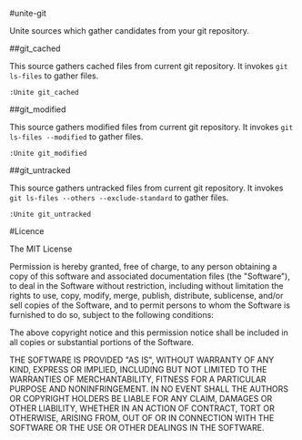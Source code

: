 #unite-git

Unite sources which gather candidates from your git repository.

##git_cached

This source gathers cached files from current git repository.
It invokes `git ls-files` to gather files.

```
:Unite git_cached
```

##git_modified

This source gathers modified files from current git repository.
It invokes `git ls-files --modified` to gather files.

```
:Unite git_modified
```

##git_untracked

This source gathers untracked files from current git repository.
It invokes `git ls-files --others --exclude-standard` to gather files.

```
:Unite git_untracked
```

#Licence

The MIT License

Permission is hereby granted, free of charge, to any person obtaining a copy
of this software and associated documentation files (the "Software"), to deal
in the Software without restriction, including without limitation the rights
to use, copy, modify, merge, publish, distribute, sublicense, and/or sell
copies of the Software, and to permit persons to whom the Software is
furnished to do so, subject to the following conditions:

The above copyright notice and this permission notice shall be included in
all copies or substantial portions of the Software.

THE SOFTWARE IS PROVIDED "AS IS", WITHOUT WARRANTY OF ANY KIND, EXPRESS OR
IMPLIED, INCLUDING BUT NOT LIMITED TO THE WARRANTIES OF MERCHANTABILITY,
FITNESS FOR A PARTICULAR PURPOSE AND NONINFRINGEMENT. IN NO EVENT SHALL THE
AUTHORS OR COPYRIGHT HOLDERS BE LIABLE FOR ANY CLAIM, DAMAGES OR OTHER
LIABILITY, WHETHER IN AN ACTION OF CONTRACT, TORT OR OTHERWISE, ARISING FROM,
OUT OF OR IN CONNECTION WITH THE SOFTWARE OR THE USE OR OTHER DEALINGS IN
THE SOFTWARE.
